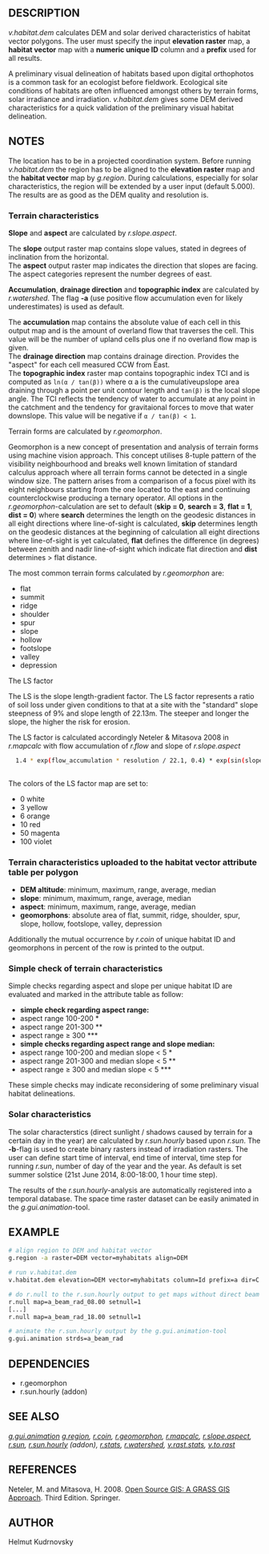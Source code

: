 ## DESCRIPTION

*v.habitat.dem* calculates DEM and solar derived characteristics of
habitat vector polygons. The user must specify the input **elevation
raster** map, a **habitat vector** map with a **numeric unique ID**
column and a **prefix** used for all results.

A preliminary visual delineation of habitats based upon digital
orthophotos is a common task for an ecologist before fieldwork.
Ecological site conditions of habitats are often influenced amongst
others by terrain forms, solar irradiance and irradiation.
*v.habitat.dem* gives some DEM derived characteristics for a quick
validation of the preliminary visual habitat delineation.

## NOTES

The location has to be in a projected coordination system. Before
running *v.habitat.dem* the region has to be aligned to the **elevation
raster** map and the **habitat vector** map by *g.region*. During
calculations, especially for solar characteristics, the region will be
extended by a user input (default 5.000). The results are as good as the
DEM quality and resolution is.

### Terrain characteristics

**Slope** and **aspect** are calculated by *r.slope.aspect*.

The **slope** output raster map contains slope values, stated in degrees
of inclination from the horizontal.  
The **aspect** output raster map indicates the direction that slopes are
facing. The aspect categories represent the number degrees of east.

**Accumulation**, **drainage direction** and **topographic index** are
calculated by *r.watershed*. The flag **-a** (use positive flow
accumulation even for likely underestimates) is used as default.

The **accumulation** map contains the absolute value of each cell in
this output map and is the amount of overland flow that traverses the
cell. This value will be the number of upland cells plus one if no
overland flow map is given.  
The **drainage direction** map contains drainage direction. Provides the
"aspect" for each cell measured CCW from East.  
The **topographic index** raster map contains topographic index TCI and
is computed as `ln(α / tan(β))` where α a is the cumulativeupslope area
draining through a point per unit contour length and `tan(β)` is the
local slope angle. The TCI reflects the tendency of water to accumulate
at any point in the catchment and the tendency for gravitaional forces
to move that water downslope. This value will be negative if `α / tan(β)
< 1`.

Terrain forms are calculated by *r.geomorphon*.

Geomorphon is a new concept of presentation and analysis of terrain
forms using machine vision approach. This concept utilises 8-tuple
pattern of the visibility neighbourhood and breaks well known limitation
of standard calculus approach where all terrain forms cannot be detected
in a single window size. The pattern arises from a comparison of a focus
pixel with its eight neighbours starting from the one located to the
east and continuing counterclockwise producing a ternary operator. All
options in the *r.geomorphon*-calculation are set to default (**skip =
0**, **search = 3**, **flat = 1**, **dist = 0**) where **search**
determines the length on the geodesic distances in all eight directions
where line-of-sight is calculated, **skip** determines length on the
geodesic distances at the beginning of calculation all eight directions
where line-of-sight is yet calculated, **flat** defines the difference
(in degrees) between zenith and nadir line-of-sight which indicate flat
direction and **dist** determines \> flat distance.

The most common terrain forms calculated by *r.geomorphon* are:

- flat
- summit
- ridge
- shoulder
- spur
- slope
- hollow
- footslope
- valley
- depression

The LS factor

The LS is the slope length-gradient factor. The LS factor represents a
ratio of soil loss under given conditions to that at a site with the
"standard" slope steepness of 9% and slope length of 22.13m. The steeper
and longer the slope, the higher the risk for erosion.

The LS factor is calculated accordingly Neteler & Mitasova 2008 in
*r.mapcalc* with flow accumulation of *r.flow* and slope of
*r.slope.aspect*

```sh
  1.4 * exp(flow_accumulation * resolution / 22.1, 0.4) * exp(sin(slope) 0.09, 1.2)
 
```

The colors of the LS factor map are set to:

- 0 white
- 3 yellow
- 6 orange
- 10 red
- 50 magenta
- 100 violet

### Terrain characteristics uploaded to the habitat vector attribute table per polygon

- **DEM altitude**: minimum, maximum, range, average, median
- **slope**: minimum, maximum, range, average, median
- **aspect**: minimum, maximum, range, average, median
- **geomorphons**: absolute area of flat, summit, ridge, shoulder,
    spur, slope, hollow, footslope, valley, depression

Additionally the mutual occurrence by *r.coin* of unique habitat ID and
geomorphons in percent of the row is printed to the output.

### Simple check of terrain characteristics

Simple checks regarding aspect and slope per unique habitat ID are
evaluated and marked in the attribute table as follow:

- **simple check regarding aspect range:**
- aspect range 100-200 \*
- aspect range 201-300 \*\*
- aspect range ≥ 300 \*\*\*
- **simple checks regarding aspect range and slope median:**
- aspect range 100-200 and median slope \< 5 \*
- aspect range 201-300 and median slope \< 5 \*\*
- aspect range ≥ 300 and median slope \< 5 \*\*\*

These simple checks may indicate reconsidering of some preliminary
visual habitat delineations.

### Solar characteristics

The solar characterstics (direct sunlight / shadows caused by terrain
for a certain day in the year) are calculated by *r.sun.hourly* based
upon *r.sun*. The **-b**-flag is used to create binary rasters instead
of irradiation rasters. The user can define start time of interval, end
time of interval, time step for running *r.sun*, number of day of the
year and the year. As default is set summer solstice (21st June 2014,
8:00-18:00, 1 hour time step).

The results of the *r.sun.hourly*-analysis are automatically registered
into a temporal database. The space time raster dataset can be easily
animated in the *g.gui.animation*-tool.

## EXAMPLE

```sh
# align region to DEM and habitat vector
g.region -a raster=DEM vector=myhabitats align=DEM

# run v.habitat.dem
v.habitat.dem elevation=DEM vector=myhabitats column=Id prefix=a dir=C:\wd

# do r.null to the r.sun.hourly output to get maps without direct beam
r.null map=a_beam_rad_08.00 setnull=1
[...]
r.null map=a_beam_rad_18.00 setnull=1

# animate the r.sun.hourly output by the g.gui.animation-tool
g.gui.animation strds=a_beam_rad
```

## DEPENDENCIES

- r.geomorphon
- r.sun.hourly (addon)

## SEE ALSO

*[g.gui.animation](https://grass.osgeo.org/grass-stable/manuals/g.gui.animation.html)
[g.region](https://grass.osgeo.org/grass-stable/manuals/g.region.html),
[r.coin](https://grass.osgeo.org/grass-stable/manuals/r.coin.html),
[r.geomorphon](https://grass.osgeo.org/grass-stable/manuals/r.geomorphon.html),
[r.mapcalc](https://grass.osgeo.org/grass-stable/manuals/r.mapcalc.html),
[r.slope.aspect](https://grass.osgeo.org/grass-stable/manuals/r.slope.aspect.html),
[r.sun](https://grass.osgeo.org/grass-stable/manuals/r.sun.html),
[r.sun.hourly](r.sun.hourly.md) (addon),
[r.stats](https://grass.osgeo.org/grass-stable/manuals/r.stats.html),
[r.watershed](https://grass.osgeo.org/grass-stable/manuals/r.watershed.html),
[v.rast.stats](https://grass.osgeo.org/grass-stable/manuals/v.rast.stats.html),
[v.to.rast](https://grass.osgeo.org/grass-stable/manuals/v.to.rast.html)*

## REFERENCES

Neteler, M. and Mitasova, H. 2008. [Open Source GIS: A GRASS GIS
Approach](https://grassbook.org/). Third Edition. Springer.

## AUTHOR

Helmut Kudrnovsky
